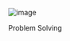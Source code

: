 ![image](https://github.com/Nilanjana18/Problem_solving/assets/110717967/c0479853-6a6a-453f-87e4-b1671aa2b371)

Problem Solving
